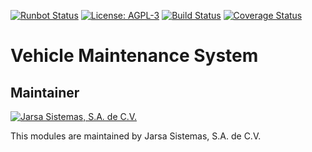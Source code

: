 [![Runbot Status](http://runbot.jarsa.com.mx/runbot/badge/flat/1/9.0.svg)](http://runbot.jarsa.com.mx/runbot/repo/git-github-com-jarsa-vehicle-maintenance-system-2)
[![License: AGPL-3](https://img.shields.io/badge/licence-AGPL--3-blue.svg)](http://www.gnu.org/licenses/agpl-3.0-standalone.html)
[![Build Status](https://travis-ci.org/Jarsa/vehicle-maintenance-system.svg?branch=9.0)](https://travis-ci.org/Jarsa/vehicle-maintenance-system)
[![Coverage Status](https://coveralls.io/repos/github/Jarsa/vehicle-maintenance-system/badge.svg?branch=9.0)](https://coveralls.io/github/Jarsa/vehicle-maintenance-system?branch=9.0)

Vehicle Maintenance System
==========================

Maintainer
----------

[![Jarsa Sistemas, S.A. de C.V.](http://www.jarsa.com.mx/logo.png)](http://www.jarsa.com.mx)

This modules are maintained by Jarsa Sistemas, S.A. de C.V.
